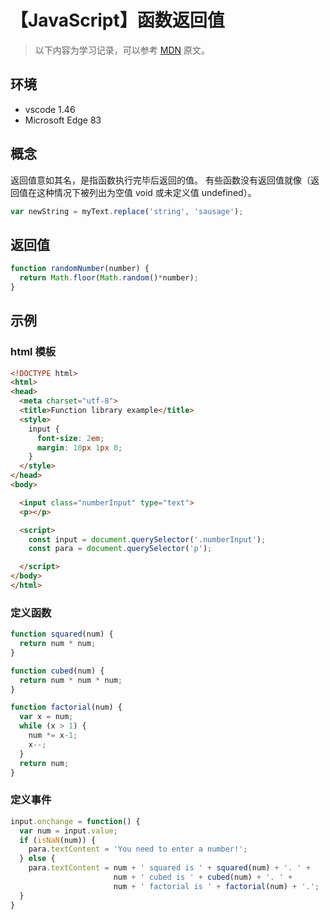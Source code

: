 # 【JavaScript】函数返回值

> 以下内容为学习记录，可以参考 [MDN][1] 原文。

## 环境

- vscode 1.46
- Microsoft Edge 83

## 概念

返回值意如其名，是指函数执行完毕后返回的值。
有些函数没有返回值就像（返回值在这种情况下被列出为空值 void 或未定义值 undefined）。

```js
var newString = myText.replace('string', 'sausage');
```

## 返回值

```js
function randomNumber(number) {
  return Math.floor(Math.random()*number);
}
```

## 示例

### html 模板

```html
<!DOCTYPE html>
<html>
<head>
  <meta charset="utf-8">
  <title>Function library example</title>
  <style>
    input {
      font-size: 2em;
      margin: 10px 1px 0;
    }
  </style>
</head>
<body>

  <input class="numberInput" type="text">
  <p></p>

  <script>
    const input = document.querySelector('.numberInput');
    const para = document.querySelector('p');

  </script>
</body>
</html>
```

### 定义函数

```js
function squared(num) {
  return num * num;
}

function cubed(num) {
  return num * num * num;
}

function factorial(num) {
  var x = num;
  while (x > 1) {
    num *= x-1;
    x--;
  }
  return num;
}
```

### 定义事件

```js
input.onchange = function() {
  var num = input.value;
  if (isNaN(num)) {
    para.textContent = 'You need to enter a number!';
  } else {
    para.textContent = num + ' squared is ' + squared(num) + '. ' +
                       num + ' cubed is ' + cubed(num) + '. ' +
                       num + ' factorial is ' + factorial(num) + '.';
  }
}
```

[1]: https://developer.mozilla.org/zh-CN/docs/Learn/JavaScript/Building_blocks/Return_values